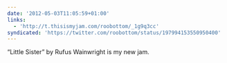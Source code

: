 ```yaml
---
date: '2012-05-03T11:05:59+01:00'
links:
  - 'http://t.thisismyjam.com/roobottom/_1g9q3cc'
syndicated: 'https://twitter.com/roobottom/status/197994153550950400'
---
```

“Little Sister” by Rufus Wainwright is my new jam. 
